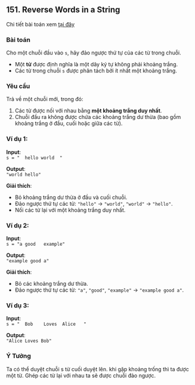## 151. Reverse Words in a String

Chi tiết bài toán xem [tại đây](https://leetcode.com/problems/reverse-words-in-a-string/description/)

### Bài toán

Cho một chuỗi đầu vào `s`, hãy đảo ngược thứ tự của các từ trong chuỗi.

- Một **từ** được định nghĩa là một dãy ký tự không phải khoảng trắng.
- Các từ trong chuỗi `s` được phân tách bởi ít nhất một khoảng trắng.

### Yêu cầu
Trả về một chuỗi mới, trong đó:
1. Các từ được nối với nhau bằng **một khoảng trắng duy nhất**.
2. Chuỗi đầu ra không được chứa các khoảng trắng dư thừa (bao gồm khoảng trắng ở đầu, cuối hoặc giữa các từ).

### Ví dụ 1:
**Input**:  
`s = "  hello world  "`

**Output**:  
`"world hello"`

**Giải thích**:
- Bỏ khoảng trắng dư thừa ở đầu và cuối chuỗi.
- Đảo ngược thứ tự các từ: `"hello"` -> `"world"`, `"world"` -> `"hello"`.
- Nối các từ lại với một khoảng trắng duy nhất.

### Ví dụ 2:
**Input**:  
`s = "a good   example"`

**Output**:  
`"example good a"`

**Giải thích**:
- Bỏ các khoảng trắng dư thừa.
- Đảo ngược thứ tự các từ: `"a"`, `"good"`, `"example"` -> `"example good a"`.

### Ví dụ 3:
**Input**:  
`s = "  Bob    Loves  Alice   "`

**Output**:  
`"Alice Loves Bob"`

### Ý Tưởng
Ta có thể duyệt chuỗi s từ cuối duyệt lên. khi gặp khoảng trống thì ta được một từ. Ghép các từ lại với nhau ta sẽ được chuỗi đảo ngược.
